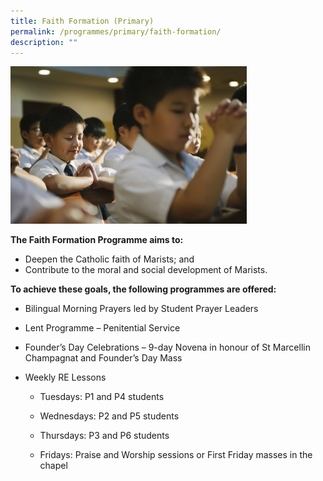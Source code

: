 ```yaml
---
title: Faith Formation (Primary)
permalink: /programmes/primary/faith-formation/
description: ""
---
```

<img src="/images/Faith%20Formation/faith%20formation.jpg" style="width:75%">


**The Faith Formation Programme aims to:**

*   Deepen the Catholic faith of Marists; and
*   Contribute to the moral and social development of Marists.

  

**To achieve these goals, the following programmes are offered:**&nbsp;  

*   Bilingual Morning Prayers led by Student Prayer Leaders  
    
*   Lent Programme – Penitential Service  
    
*   Founder’s Day Celebrations – 9-day Novena in honour of St Marcellin Champagnat and Founder’s Day Mass  
    
*   Weekly RE Lessons  
    

    *   Tuesdays: P1 and P4 students  
    
    *   Wednesdays: P2 and P5 students  
    
    *   Thursdays: P3 and P6 students  
    
    *   Fridays: Praise and Worship sessions or First Friday masses in the chapel

